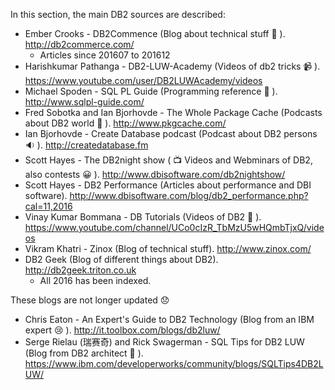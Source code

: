 In this section, the main DB2 sources are described:

* Ember Crooks - DB2Commence (Blog about technical stuff 💃 ). http://db2commerce.com/
  * Articles since 201607 to 201612
* Harishkumar Pathanga - DB2-LUW-Academy (Videos of db2 tricks 📹 ). https://www.youtube.com/user/DB2LUWAcademy/videos
* Michael Spoden - SQL PL Guide (Programming reference 🔡 ). http://www.sqlpl-guide.com/
* Fred Sobotka and Ian Bjorhovde - The Whole Package Cache (Podcasts about DB2 world 🎤 ). http://www.pkgcache.com/
* Ian Bjorhovde - Create Database podcast (Podcast about DB2 persons 🔉 ). http://createdatabase.fm
* Scott Hayes - The DB2night show ( 📺  Videos and Webminars of DB2, also contests 😀 ). http://www.dbisoftware.com/db2nightshow/
* Scott Hayes - DB2 Performance (Articles about performance and DBI software). http://www.dbisoftware.com/blog/db2_performance.php?cal=11,2016
* Vinay Kumar Bommana - DB Tutorials (Videos of DB2 🎥 ). https://www.youtube.com/channel/UCo0cIzR_TbMzU5wHQmbTjxQ/videos
* Vikram Khatri - Zinox (Blog of technical stuff). http://www.zinox.com/
* DB2 Geek (Blog of different things about DB2). http://db2geek.triton.co.uk
  * All 2016 has been indexed.

These blogs are not longer updated 😞 

* Chris Eaton - An Expert's Guide to DB2 Technology (Blog from an IBM expert 😢 ). http://it.toolbox.com/blogs/db2luw/
* Serge Rielau (瑞赛奇) and Rick Swagerman - SQL Tips for DB2 LUW (Blog from DB2 architect 🙈 ). https://www.ibm.com/developerworks/community/blogs/SQLTips4DB2LUW/
